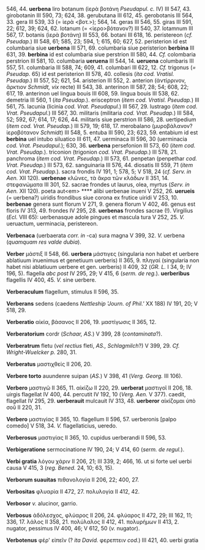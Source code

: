 546, 44. **uerbena** liro botanum (ἱερὰ βοτάνη *Pseudapul. c.* IV) III
547, 43. girobotanin III 590, 73; 624, 38. gerubutana III 612, 45.
gerobotanis III 564, 33. gera III 539, 33 (= ἱερὰ \<βοτ.\>); 564, 14.
geras III 546, 55. giras III 591, 22; 612, 39; 624, 62. lotanum (=
\<ἱερο\>βότανον?) III 540, 37. lotamnum III 567, 17. botanis (ἱερὰ
βοτάνη) III 553, 66. botani III 618, 16. peristereon (*cf. Pseudap.*)
III 548, 61; 585, 23; 594, 1; 615, 60; 627, 52. peristerion id est
columbaria siue **uerbena** III 571, 69. columbaria siue peristerion
**berbina** III 631, 39. **berbina** id est columbaria siue perstrion
III 580, 44. *Cf.* colombaria perstrion III 581, 10. columbaria
**ueruena** III 544, 14. **ueruena** columbaris III 557, 51. columbaria
III 588, 74; 609, 41. columbari III 622, 12. *Cf.* trigonus (*=
Pseudap.* 65) id est peristerion III 578, 40. collesis (*ita cod.
Vratisl. Pseudap.*) III 557, 52; 621, 54. aristerion III 552, 2.
anterion (ἀντίρρινον, ἄρκτιον *Schmidt, vix* recte) III 543, 38.
anterinon III 587, 28; 54; 608, 22; 617, 19. anterinon uel lingua bouis
III 608, 59. lingua bouis III 538, 62. demetria III 560, 1 (*ita
Pseudap.*). erisceptron (*item cod. Vratisl. Pseudap.*) III 561, 75.
lacunia (licinia *cod. Vrat. Pseudapul.*) III 567, 29. lustrago (*item
cod. Vrat. Pseudapul.*) III 567, 30. militaris (militaria *cod. Vrat.
Pseudap.*) III 584, 52; 592, 67; 614, 17; 626, 44. militaris siue
perstrion III 586, 28. uertipedium (*item cod. Vrat. Pseudap.*) III 579,
19; 618, 17. merobalano (μυροβάλανον? ἱεροβότανον *Schmidt*) III 548, 5.
entuba III 590, 23; 623, 59. entabium id est **berbina** uel intubo
siluatico III 611, 47. uerminaca III 596, 30 (uerminacia *cod. Vrat.
Pseudapul.*); 630, 36. **uerbena** persefonion III 573, 60 (*item cod.
Vrat. Pseudap.*). triconion (trigonion *cod. Vrat. Pseudap.*) III 578,
21. panchroma (*item cod. Vrat. Pseudap.*) III 573, 61. penpetan
(penpethar *cod. Vrat. Pseudap.*) III 573, 62. sanguinaria III 576, 44.
diosatis III 559, 71 (*item cod. Vrat. Pseudap.*). sacra frondis IV 191,
1; 578, 5; V 518, 24 (*cf. Serv. in Aen.* XII 120). **uerbenae** κλῶνες,
τὰ ἄκρα τῶν κλάδων II 351, 14. στεφανώματα III 301, 52. sacrae frondes
ut laurus, olea, myrtus (*Serv. in Aen.* XII 120). poeta aut\<em\>
\*\*\*\* alibi uerbenae inueni V 252, 26. **uerueis** (= uerbena?)
uiridis frondibus siue corona ex frutice uiridi V 253, 10. **berbenae**
genera sunt florum V 271, 9. genera florum V 402, 46. genus est floris
IV 313, 49. frondes IV 295, 28. **uerbenas** frondes sacrae (!).
Virgilius (*Ecl.* VIII 65): uerbenasque adole pingues et mascula tura V
252, 25. *V.* ueruactum, uerminacia, peristereon.

**Verbenaca** (uerbaerata *corr. in* -ca) sura magna V 399, 32. *V.*
uerbena (*quamquam res valde dubia*).

**Verber** μάστιξ II 548, 66. **uerbera** μάστιγες (singularia non habet
et uerbere ablatiuum inuenimus et genetiuum uerberis) II 365, 9. πληγαί
(singularia non habet nisi ablatiuum uerbere et gen. uerberis) II 409,
32 (*GR. L.* I 34, 9; IV 196, 5). flagella *abc post* IV 295, 29; V 415,
6 (*serm. de reg.*). **uerberibus** flagellis IV 400, 45. *V.* sine
uerbere.

**Verberaculum** flagellum, stimulus II 596, 35.

**Verberans** sedens (caedens *Nettleship 'Journ. of Phil.'* XX 188) IV
191, 20; V 518, 29.

**Verberatio** αἰκία, βάσανος II 206, 19. μαστίγωσις II 365, 12.

**Verberatorium** cordr (*Schaar, AS.*) V 399, 28 (*contaminata*?).

**Verberatrum** fletu (*vel rectius* fleti, *AS., Schlagmilch*?) V
399, 29. *Cf. Wright-Wuelcker p.* 280, 31.

**Verberatus** μαστιχθείς II 206, 20.

**Verbere torto** auundenre suipan (*AS.*) V 398, 41 (*Verg. Georg.*
III 106).

**Verbero** μαστιγῶ II 365, 11. αἰκίζω II 220, 29. **uerberat** μαστιγοῖ
II 206, 18. uirgis flagellat IV 400, 44. percutit IV 192, 10 (*Verg.*
*Aen.* V 377). caedit, flagellat IV 295, 29. **uerberauit** mulcauit IV
313, 48. **uerberor** αἰκίζομαι ὑπὸ σοῦ II 220, 31.

**Verbero** μαστιγίας II 365, 10. flagellum II 596, 57. uerberonis
[palpo comedo] V 518, 34. *V.* flagellaticius, ueredo.

**Verberosus** μαστιγίας II 365, 10. cupidus uerberandi II 596, 53.

**Verbigeratione** sermocinatione IV 190, 24; V 414, 60 (*serm. de
regul.*).

**Verbi gratia** λόγου χάριν II 206, 21; III 339, 2; 466, 16. ut si
forte uel uerbi causa V 415, 3 (*reg. Bened.* 24, 10; 63, 15).

**Verborum suauitas** πιθανολογία II 206, 22; 400, 27.

**Verbositas** φλυαρία II 472, 27. πολυλογία II 412, 42.

**Verbosor** *v.* alucinor, garrio.

**Verbosus** ἀδόλεσχος, φλύαρος II 206, 24. φλύαρος II 472, 29; III 162,
11; 336, 17. λάλος II 358, 21. πολύλαλος II 412, 41. πολυρήμων II 413,
2. nugator, pessimus IV 400, 46; V 612, 50 (*v.* nugator).

**Verbotenus** φέρ' εἰπεῖν (? *ita David.* φερεπτειν *cod.*) III 421,
40. uerbi gratia
